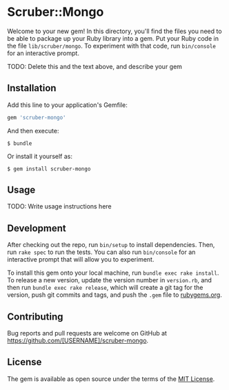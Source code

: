 # Scruber::Mongo

Welcome to your new gem! In this directory, you'll find the files you need to be able to package up your Ruby library into a gem. Put your Ruby code in the file `lib/scruber/mongo`. To experiment with that code, run `bin/console` for an interactive prompt.

TODO: Delete this and the text above, and describe your gem

## Installation

Add this line to your application's Gemfile:

```ruby
gem 'scruber-mongo'
```

And then execute:

    $ bundle

Or install it yourself as:

    $ gem install scruber-mongo

## Usage

TODO: Write usage instructions here

## Development

After checking out the repo, run `bin/setup` to install dependencies. Then, run `rake spec` to run the tests. You can also run `bin/console` for an interactive prompt that will allow you to experiment.

To install this gem onto your local machine, run `bundle exec rake install`. To release a new version, update the version number in `version.rb`, and then run `bundle exec rake release`, which will create a git tag for the version, push git commits and tags, and push the `.gem` file to [rubygems.org](https://rubygems.org).

## Contributing

Bug reports and pull requests are welcome on GitHub at https://github.com/[USERNAME]/scruber-mongo.

## License

The gem is available as open source under the terms of the [MIT License](https://opensource.org/licenses/MIT).

